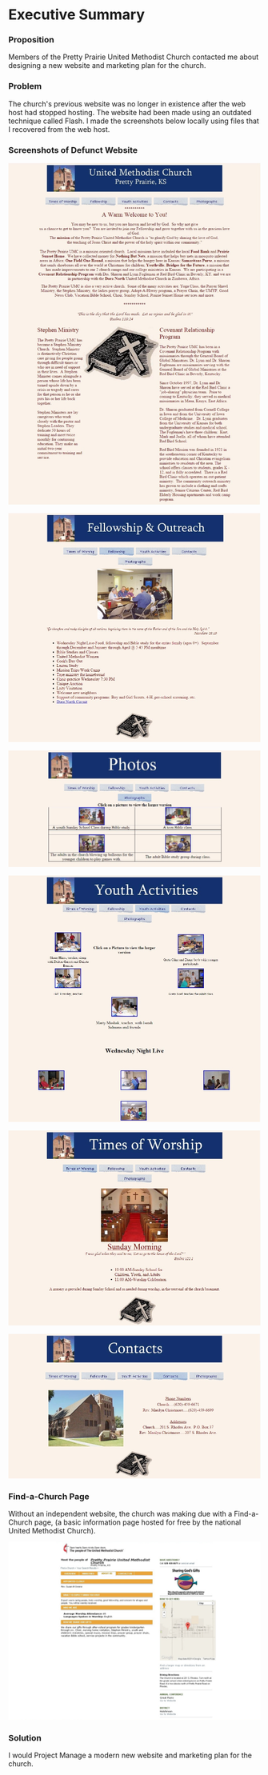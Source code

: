 # Executive Summary

### Proposition

Members of the Pretty Prairie United Methodist Church contacted me about designing a new website and marketing plan for the church. 

### Problem
The church's previous website was no longer in existence after the web host had stopped hosting. The website had been made using an outdated technique called Flash. I made the screenshots below locally using files that I recovered from the web host.  

### Screenshots of Defunct Website

![](images/old-website-welcome-page.jpg)

![](images/old-website-fellowship-and-outreach.jpg)

![](images/old-website-photos.jpg)

![](images/old-website-youth-activities.jpg)

![](images/old-website-times-of-worship.jpg)

![](images/old-website-contact.jpg)

### Find-a-Church Page

Without an independent website, the church was making due with a Find-a-Church page, (a basic information page hosted for free by the national United Methodist Church).

![](images/find-a-church-about-us.jpg)

### Solution

I would Project Manage a modern new website and marketing plan for the church.
